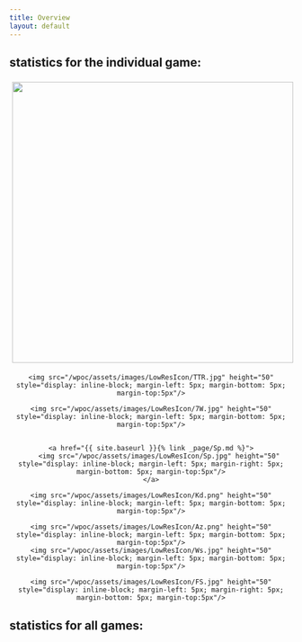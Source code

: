```yaml
---
title: Overview
layout: default
---
```


## statistics for the individual game:

<div align="center">
	<a href="{{ site.baseurl }}{% link _page/Ccs.md %}">
		<img src="/wpoc/assets/images/LowResIcon/Ccs.png" height="500" style="display: inline-block; margin-left: 5px; margin-right: 5px; margin-bottom: 5px; margin-top:5px"/>
	</a>
	
	<img src="/wpoc/assets/images/LowResIcon/TTR.jpg" height="50" style="display: inline-block; margin-left: 5px; margin-bottom: 5px; margin-top:5px"/>

	<img src="/wpoc/assets/images/LowResIcon/7W.jpg" height="50" style="display: inline-block; margin-left: 5px; margin-bottom: 5px; margin-top:5px"/>

	
	<a href="{{ site.baseurl }}{% link _page/Sp.md %}">
		<img src="/wpoc/assets/images/LowResIcon/Sp.jpg" height="50" style="display: inline-block; margin-left: 5px; margin-right: 5px; margin-bottom: 5px; margin-top:5px"/>
	</a>

	<img src="/wpoc/assets/images/LowResIcon/Kd.png" height="50" style="display: inline-block; margin-left: 5px; margin-bottom: 5px; margin-top:5px"/>

	<img src="/wpoc/assets/images/LowResIcon/Az.png" height="50" style="display: inline-block; margin-left: 5px; margin-bottom: 5px; margin-top:5px"/>
	<img src="/wpoc/assets/images/LowResIcon/Ws.jpg" height="50" style="display: inline-block; margin-left: 5px; margin-bottom: 5px; margin-top:5px"/>
	
	<img src="/wpoc/assets/images/LowResIcon/FS.jpg" height="50" style="display: inline-block; margin-left: 5px; margin-right: 5px; margin-bottom: 5px; margin-top:5px"/>
</div>

## statistics for all games:


<!---
{% for post in site.tags.7W %}
{{ post.excerpt }}
{% endfor %}
<br>
-->




